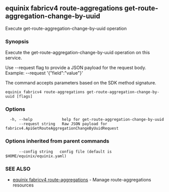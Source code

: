 ## equinix fabricv4 route-aggregations get-route-aggregation-change-by-uuid

Execute get-route-aggregation-change-by-uuid operation

### Synopsis

Execute the get-route-aggregation-change-by-uuid operation on this service.

Use --request flag to provide a JSON payload for the request body.
Example: --request '{"field":"value"}'

The command accepts parameters based on the SDK method signature.

```
equinix fabricv4 route-aggregations get-route-aggregation-change-by-uuid [flags]
```

### Options

```
  -h, --help             help for get-route-aggregation-change-by-uuid
      --request string   Raw JSON payload for fabricv4.ApiGetRouteAggregationChangeByUuidRequest
```

### Options inherited from parent commands

```
      --config string   config file (default is $HOME/equinix/equinix.yaml)
```

### SEE ALSO

* [equinix fabricv4 route-aggregations](equinix_fabricv4_route-aggregations.md)	 - Manage route-aggregations resources

